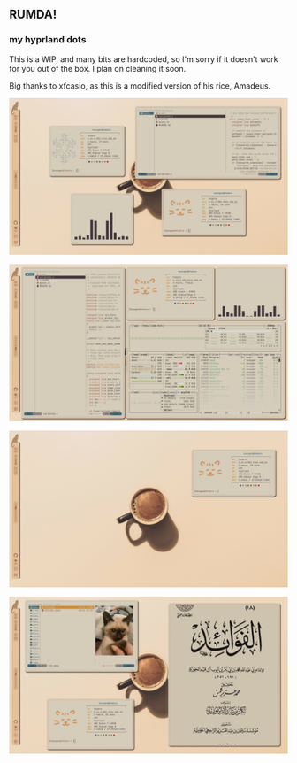 ## RUMDA!
### my hyprland dots
This is a WIP, and many bits are hardcoded, so I'm sorry if it doesn't work for you out of the box. I plan on cleaning it soon.

Big thanks to xfcasio, as this is a modified version of his rice, Amadeus.

![1](1.png)


![2](2.png)


![3](3.png)


![4](4.png)


